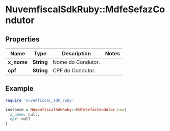 # NuvemfiscalSdkRuby::MdfeSefazCondutor

## Properties

| Name | Type | Description | Notes |
| ---- | ---- | ----------- | ----- |
| **x_nome** | **String** | Nome do Condutor. |  |
| **cpf** | **String** | CPF do Condutor. |  |

## Example

```ruby
require 'nuvemfiscal_sdk_ruby'

instance = NuvemfiscalSdkRuby::MdfeSefazCondutor.new(
  x_nome: null,
  cpf: null
)
```

